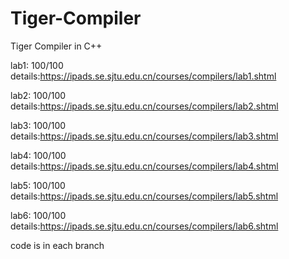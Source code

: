 # Tiger-Compiler
Tiger Compiler in C++

lab1: 100/100 details:https://ipads.se.sjtu.edu.cn/courses/compilers/lab1.shtml

lab2: 100/100 details:https://ipads.se.sjtu.edu.cn/courses/compilers/lab2.shtml

lab3: 100/100 details:https://ipads.se.sjtu.edu.cn/courses/compilers/lab3.shtml

lab4: 100/100 details:https://ipads.se.sjtu.edu.cn/courses/compilers/lab4.shtml

lab5: 100/100 details:https://ipads.se.sjtu.edu.cn/courses/compilers/lab5.shtml

lab6: 100/100 details:https://ipads.se.sjtu.edu.cn/courses/compilers/lab6.shtml

code is in each branch
